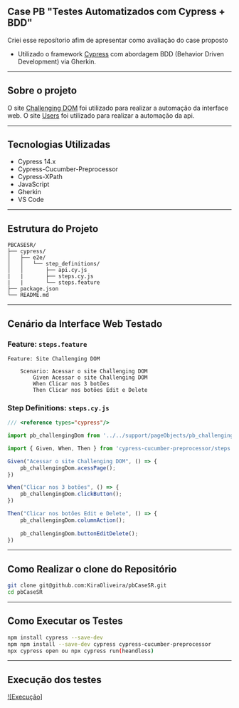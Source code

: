 ## Case PB "Testes Automatizados com Cypress + BDD"

Criei esse reposítorio afim de apresentar como avaliação do case proposto

* Utilizado o framework [Cypress](https://www.cypress.io/) com abordagem BDD (Behavior Driven Development) via Gherkin.

---

## Sobre o projeto

O site [Challenging DOM](https://the-internet.herokuapp.com/challenging_dom) foi utilizado para realizar a automação da interface web.
O site [Users](https://jsonplaceholder.typicode.com/users) foi utilizado para realizar a automação da api.

---

## Tecnologias Utilizadas

- Cypress 14.x
- Cypress-Cucumber-Preprocessor
- Cypress-XPath
- JavaScript
- Gherkin
- VS Code

---

## Estrutura do Projeto

```
PBCASESR/
├── cypress/
│   ├── e2e/
│   │   └── step_definitions/
│   │       ├── api.cy.js
|   |       ├── steps.cy.js
|   |       └── steps.feature
├── package.json
└── README.md
```

---

## Cenário da Interface Web Testado

### Feature: `steps.feature`

```gherkin
Feature: Site Challenging DOM

    Scenario: Acessar o site Challenging DOM
        Given Acessar o site Challenging DOM
        When Clicar nos 3 botões
        Then Clicar nos botões Edit e Delete

```

### Step Definitions: `steps.cy.js`

```javascript
/// <reference types="cypress"/>

import pb_challengingDom from '../../support/pageObjects/pb_challengingDom '

import { Given, When, Then } from 'cypress-cucumber-preprocessor/steps';

Given("Acessar o site Challenging DOM", () => {
    pb_challengingDom.acessPage();
})

When("Clicar nos 3 botões", () => {
    pb_challengingDom.clickButton();
})

Then("Clicar nos botões Edit e Delete", () => {
    pb_challengingDom.columnAction();
    
    pb_challengingDom.buttonEditDelete();
})
```

---

## Como Realizar o clone do Repositório

```bash
git clone git@github.com:KiraOliveira/pbCaseSR.git
cd pbCaseSR
```

---

## Como Executar os Testes

```bash
npm install cypress --save-dev
npm npm install --save-dev cypress cypress-cucumber-preprocessor
npx cypress open ou npx cypress run(heandless)
```

---

## Execução dos testes

[![Execução]](pb/pbCaseSR/cypress/videos/execução.mkv)
